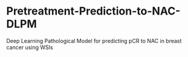 # Pretreatment-Prediction-to-NAC-DLPM
Deep Learning Pathological Model for  predicting pCR to NAC in breast cancer using WSIs
